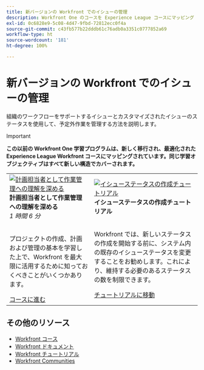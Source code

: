 ```yaml
---
title: 新バージョンの Workfront でのイシューの管理
description: Workfront One のコースを Experience League コースにマッピング
exl-id: 0c6828e9-5c08-4d47-9fbd-72812ecc0f4a
source-git-commit: c43fb577b22dddb61c76adb0a3351c0777852a69
workflow-type: ht
source-wordcount: '181'
ht-degree: 100%

---
```


# 新バージョンの Workfront でのイシューの管理

組織のワークフローをサポートするイシューとカスタマイズされたイシューのステータスを使用して、予定外作業を管理する方法を説明します。

>[!IMPORTANT]
>
>**この以前の Workfront One 学習プログラムは、新しく移行され、最適化された Experience League Workfront コースにマッピングされています。同じ学習オブジェクティブはすべて新しい構造でカバーされます。**

<table>
  <tr>
    <td>
      <a href="https://experienceleague.adobe.com/?recommended=Workfront-U-1-2022.3.planners">
      <img alt="計画担当者として作業管理への理解を深める" src="https://cdn.experienceleague.adobe.com/thumb/create-a-custom-calendar.png"/>
      </a>
      <div>
         <strong>計画担当者として作業管理への理解を深める</strong></a>
 <br/><em>1 時間 6 分</em>
      </div>
      <p>
        <br/>
 プロジェクトの作成、計画および管理の基本を学習した上で、Workfront を最大限に活用するために知っておくべきことがいくつかあります。
      </p>
      <a  rel="noreferrer" target="_blank" href="https://experienceleague.adobe.com/?recommended=Workfront-U-1-2022.3.planners" class="spectrum-Button spectrum-Button--primary spectrum-Button--sizeM">
 <span class="spectrum-Button-label has-no-wrap has-text-weight-bold">コースに進む</span>
 </a>
   </td>
   <td>
      <a href="https://experienceleague.adobe.com/docs/workfront-learn/tutorials-workfront/administration-and-setup/configure-system-defaults/create-an-issue-status.html?lang=ja">
      <img alt="イシューステータスの作成チュートリアル" src="https://cdn.experienceleague.adobe.com/thumb/docs-workfront.png"/>
      </a>
      <div>
         <strong>イシューステータスの作成チュートリアル</strong></a>
      </div>
      <p>
        <br/>
Workfront では、新しいステータスの作成を開始する前に、システム内の既存のイシューステータスを変更することをお勧めします。これにより、維持する必要のあるステータスの数を制限できます。
      </p>
      <a  rel="noreferrer" target="_blank" href="https://experienceleague.adobe.com/docs/workfront-learn/tutorials-workfront/administration-and-setup/configure-system-defaults/create-an-issue-status.html?lang=ja" class="spectrum-Button spectrum-Button--primary spectrum-Button--sizeM">
 <span class="spectrum-Button-label has-no-wrap has-text-weight-bold">チュートリアルに移動</span>
 </a>
   </td> 
  </tr>

</table>

## その他のリソース

* [Workfront コース](https://experienceleague.adobe.com/?lang=ja&amp;Solution=Workfront#courses)
* [Workfront ドキュメント](https://experienceleague.adobe.com/docs/workfront.html?lang=ja)
* [Workfront チュートリアル](https://experienceleague.adobe.com/docs/workfront-learn/tutorials-workfront/home.html?lang=ja)
* [Workfront Communities](https://experienceleaguecommunities.adobe.com/t5/workfront/ct-p/workfront?profile.language=ja)

